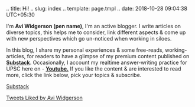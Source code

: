 .. title: Hi!
.. slug: index
.. template: page.tmpl
.. date: 2018-10-28 09:04:38 UTC+05:30

<div class="row">
	<div class="col-md-8">
		<p>I'm <a><strong>Avi Widgerson (pen name)</strong></a>, I'm an active blogger. I write articles on diverse topics, this helps me to consider, link different aspects & come up with new perspectives which go un-noticed when working in siloes. </p>
		<p>In this blog, I share my personal experiences & some free-reads, working-articles, for readers to have a glimpse of my premium content published on <a href="https://substack.com/profile/32741832-hasanth?r=jhrrc&utm_campaign=profile&utm_medium=web&utm_source="><strong>Substack</strong></a>. Occasionally, I account my realtime answer-writing practice for UPSC here on - <a href="https://www.youtube.com/channel/UCJOS7q7wdhZCiUW4vwWaf_A"><strong>Youtube.</strong></a> If you like the content & are interested to read more, click the link below, pick your topics & subscribe.</p> 
		<p><a href="link://slug/subscribe" class="btn-secondary substack">Substack</a></p>
	</div>
	<div class="col-md-4">
		<a class="twitter-timeline" data-weight="300" data-height="300" href="https://twitter.com/jeanbourgain8/likes?ref_src=twsrc%5Etfw">Tweets Liked by Avi Widgerson</a>
	</div>
</div>














